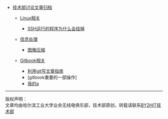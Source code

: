 * [技术部讨论文章归档](README.md)  
    * [Linux相关](/linux/linux_index.md)  
        * [SSH运行的程序为什么会挂掉](/linux/SSH_why_dead.md)
    
    * [信息处理](/information/info_index.md)
        * [图像压缩](/information/pic_zip.md)
    * [Gitbook相关](/git_book_use/gitbook_index.md)
        * [利用git写文章指南](/git_book_use/gitbook_use.md)
        * [gitbook重要的一部操作]
		* [我的a](a.txt)
        
----
版权声明：  
文章均由哈尔滨工业大学业余无线电俱乐部，技术部原创，转载请联系<a href=zhaoyuhao@by2hit.net>BY2HIT技术部</a>
